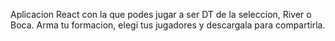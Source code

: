 Aplicacion React con la que podes jugar a ser DT de la seleccion, River o Boca. Arma tu formacion, elegi tus jugadores y descargala para compartirla.